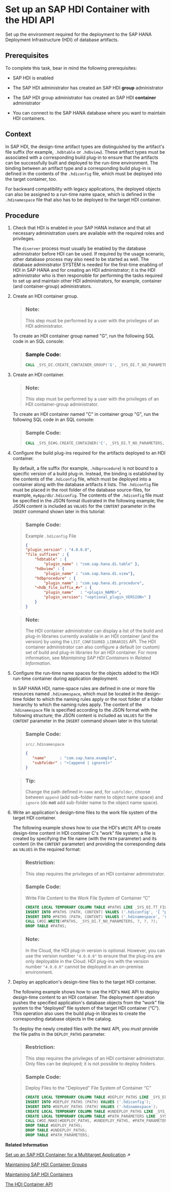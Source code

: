 <!-- loioca95868629874225b32c8c05c3ccf7e6 -->

# Set up an SAP HDI Container with the HDI API

Set up the environment required for the deployment to the SAP HANA Deployment Infrastructure \(HDI\) of database artifacts.



<a name="loioca95868629874225b32c8c05c3ccf7e6__prereq_y5r_lrj_kgb"/>

## Prerequisites

To complete this task, bear in mind the following prerequisites:

-   SAP HDI is enabled

-   The SAP HDI administrator has created an SAP HDI **group** administrator

-   The SAP HDI group administrator has created an SAP HDI **container** administrator

-   You can connect to the SAP HANA database where you want to maintain HDI containers.




## Context

In SAP HDI, the design-time artifact types are distinguished by the artifact's file suffix \(for example, `.hdbtable` or `.hdbview`\). These artifact types must be associated with a corresponding build plug-in to ensure that the artifacts can be successfully built and deployed to the run-time environment. The binding between an artifact type and a corresponding build plug-in is defined in the contents of the `.hdiconfig` file, which must be deployed into the target container, too.

For backward compatibility with legacy applications, the deployed objects can also be assigned to a run-time name space, which is defined in the `.hdinamespace` file that also has to be deployed to the target HDI container.



<a name="loioca95868629874225b32c8c05c3ccf7e6__steps_jrs_2rj_kgb"/>

## Procedure

1.  Check that HDI is enabled in your SAP HANA instance and that all necessary administration users are available with the required roles and privileges.

    The `diserver` process must usually be enabled by the database administrator before HDI can be used. If required by the usage scenario, other database process may also need to be started as well. The database administrator SYSTEM is needed for the first-time enabling of HDI in SAP HANA and for creating an HDI administrator; it is the HDI administrator who is then responsible for performing the tasks required to set up and maintain other HDI administrators, for example, container \(and container-group\) administrators.

2.  Create an HDI container group.

    > ### Note:  
    > This step must be performed by a user with the privileges of an HDI administrator.

    To create an HDI container group named "G", run the following SQL code in an SQL console:

    > ### Sample Code:  
    > ```sql
    > CALL _SYS_DI.CREATE_CONTAINER_GROUP('G', _SYS_DI.T_NO_PARAMETERS, ?, ?, ?);
    > ```

3.  Create an HDI container.

    > ### Note:  
    > This step must be performed by a user with the privileges of an HDI container-group administrator.

    To create an HDI container named "C" in container group "G", run the following SQL code in an SQL console:

    > ### Sample Code:  
    > ```sql
    > CALL _SYS_DI#G.CREATE_CONTAINER('C', _SYS_DI.T_NO_PARAMETERS, ?, ?, ?);
    > ```

4.  Configure the build plug-ins required for the artifacts deployed to an HDI container.

    By default, a file suffix \(for example, `.hdbprocedure`\) is not bound to a specific version of a build plug-in. Instead, the binding is established by the contents of the `.hdiconfig` file, which must be deployed into a container along with the database artifacts it lists. The `.hdiconfig` file must be placed in the root folder of the database source-files, for example, `myApp/db/.hdiconfig`. The contents of the `.hdiconfig` file must be specified in the JSON format illustrated in the following example; the JSON content is included as `VALUES` for the `CONTENT` parameter in the `INSERT` command shown later in this tutorial:

    > ### Sample Code:  
    > Example `.hdiconfig` File
    > 
    > ```json
    > {
    > "plugin_version" : "4.0.0.0",
    > "file_suffixes" : {
    >     "hdbtable" : { 
    >         "plugin_name" : "com.sap.hana.di.table" },
    >     "hdbview" : {  
    >         "plugin_name" : "com.sap.hana.di.view"},
    >     "hdbprocedure" : { 
    >         "plugin_name" : "com.sap.hana.di.procedure",
    >     "<hdb_file_suffix_#>" : {
    >         "plugin_name"   : "<plugin_NAME>",
    >         "plugin_version": "<optional_plugin_VERSION>" }
    >     }
    > }
    > ```

    > ### Note:  
    > The HDI container administrator can display a list of the build and plug-in libraries currently available in an HDI container \(and the version\) by using the `LIST_CONFIGURED_LIBRARIES` API. The HDI container administrator can also configure a default \(or custom\) set of build and plug-in libraries for an HDI container. For more information, see *Maintaining SAP HDI Containers* in *Related Information*.

5.  Configure the run-time name spaces for the objects added to the HDI run-time container during application deployment.

    In SAP HANA HDI, name-space rules are defined in one or more file resources named `.hdinamespace`, which must be located in the design-time folder to which the naming rules apply or the root folder of a folder hierarchy to which the naming rules apply. The content of the `.hdinamespace` file is specified according to the JSON format with the following structure; the JSON content is included as `VALUES` for the `CONTENT` parameter in the `INSERT` command shown later in this tutorial:

    > ### Sample Code:  
    > `src/.hdinamespace`
    > 
    > ```json
    > {
    >    "name"      : "com.sap.hana.example",
    >    "subfolder" : "<[append | ignore]>"
    > }
    > 
    > ```

    > ### Tip:  
    > Change the path defined in `name` and, for `subfolder`, choose between `append` \(add sub-folder name to object name space\) and `ignore` \(do **not** add sub-folder name to the object name space\).

6.  Write an application's design-time files to the work file system of the target HDI container.

    The following example shows how to use the HDI's `WRITE` API to create design-time content in HDI container C's “work” file system; a file is created by specifying the file name \(with the `PATH` parameter\) and its content \(in the `CONTENT` parameter\) and providing the corresponding data as `VALUES` in the required format:

    > ### Restriction:  
    > This step requires the privileges of an HDI container administrator.

    > ### Sample Code:  
    > Write File Content to the Work File System of Container “C”
    > 
    > ```sql
    > CREATE LOCAL TEMPORARY COLUMN TABLE #PATHS LIKE _SYS_DI.TT_FILESFOLDERS_CONTENT;
    > INSERT INTO #PATHS (PATH, CONTENT) VALUES ('.hdiconfig', '{ "plugin_version" : "4.0.0.0", "file_suffixes" : { "hdbtable" : { "plugin_name" : "com.sap.hana.di.table" }, "hdbview" : { "plugin_name" : "com.sap.hana.di.view" }, "hdbprocedure" : { "plugin_name" : "com.sap.hana.di.procedure" } } }');
    > INSERT INTO #PATHS (PATH, CONTENT) VALUES ('.hdinamespace', '{ "name": "", "subfolder": "ignore" }');
    > CALL C#DI.WRITE(#PATHS, _SYS_DI.T_NO_PARAMETERS, ?, ?, ?);
    > DROP TABLE #PATHS; 
    > ```

    > ### Note:  
    > In the Cloud, the HDI plug-in version is optional. However, you can use the version number `"4.0.0.0"` to ensure that the plug-ins are only deployable in the Cloud. HDI plug-ins with the version number `"4.0.0.0"` cannot be deployed in an on-premise environment.

7.  Deploy an application's design-time files to the target HDI container.

    The following example shows how to use the HDI's `MAKE` API to deploy design-time content to an HDI container. The deployment operation pushes the specified application's database objects from the “work” file system to the “deployed” file system of the target HDI container \(“C”\). This operation also uses the build plug-in libraries to create the corresponding database objects in the catalog.

    To deploy the newly created files with the `MAKE` API, you must provide the file paths in the `DEPLOY_PATHS` parameter.

    > ### Restriction:  
    > This step requires the privileges of an HDI container administrator. Only files can be deployed; it is not possible to deploy folders.

    > ### Sample Code:  
    > Deploy Files to the "Deployed" File System of Container “C” 
    > 
    > ```sql
    > CREATE LOCAL TEMPORARY COLUMN TABLE #DEPLOY_PATHS LIKE _SYS_DI.TT_FILESFOLDERS;
    > INSERT INTO #DEPLOY_PATHS (PATH) VALUES ('.hdiconfig');
    > INSERT INTO #DEPLOY_PATHS (PATH) VALUES ('.hdinamespace');
    > CREATE LOCAL TEMPORARY COLUMN TABLE #UNDEPLOY_PATHS LIKE _SYS_DI.TT_FILESFOLDERS;
    > CREATE LOCAL TEMPORARY COLUMN TABLE #PATH_PARAMETERS LIKE _SYS_DI.TT_FILESFOLDERS_PARAMETERS;
    > CALL C#DI.MAKE(#DEPLOY_PATHS, #UNDEPLOY_PATHS, #PATH_PARAMETERS, _SYS_DI.T_NO_PARAMETERS, ?, ?, ?);
    > DROP TABLE #DEPLOY_PATHS;
    > DROP TABLE #UNDEPLOY_PATHS; 
    > DROP TABLE #PATH_PARAMETERS; 
    > ```


**Related Information**  


[Set up an SAP HDI Container for a Multitarget Application](https://help.sap.com/viewer/b9902c314aef4afb8f7a29bf8c5b37b3/2023_4_QRC/en-US/1ca64155ec5a465294e0d8b10383cea8.html "Set up the environment required for the deployment to the SAP HANA Deployment Infrastructure (HDI) of a multitarget application's database artifacts.") :arrow_upper_right:

[Maintaining SAP HDI Container Groups](../10-HDI-Cloud-Administration/14-HDI-Cloud-Admin-Maintain-Container-Groups/maintaining-sap-hdi-container-groups-4e9d597.md "The administrator of an SAP HDI container group is responsible for managing the SAP HDI containers that are organized into one or more HDI container groups.")

[Maintaining SAP HDI Containers](../10-HDI-Cloud-Administration/15-HDI-Cloud-Admin-Maintain-Containers/maintaining-sap-hdi-containers-bcd6e27.md "An HDI container administrator configures and controls access to a SAP HDI container.")

[The HDI Container API](the-hdi-container-api-40ba784.md "Maintain HDI containers and container content using the HDI container API.")

